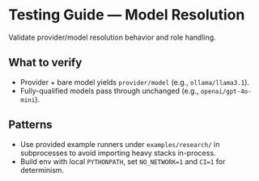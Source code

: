 # Testing Guide — Model Resolution

Validate provider/model resolution behavior and role handling.

## What to verify
- Provider + bare model yields `provider/model` (e.g., `ollama/llama3.1`).
- Fully-qualified models pass through unchanged (e.g., `openai/gpt-4o-mini`).

## Patterns
- Use provided example runners under `examples/research/` in subprocesses to avoid importing heavy stacks in-process.
- Build env with local `PYTHONPATH`, set `NO_NETWORK=1` and `CI=1` for determinism.
